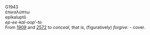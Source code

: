 G1943  
ἐπικαλύπτω  
epikaluptō  
*ep-ee-kal-oop‘-to*  
From [1909](g1909) and [2572](g2572) to *conceal*, that is,
(figuratively) *forgive:* - cover.  

